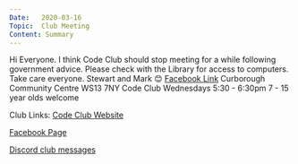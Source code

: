 ```yaml
---
Date:   2020-03-16
Topic:  Club Meeting
Content: Summary
---
```

Hi Everyone. I think Code Club should stop meeting for a while following government advice. Please check with the Library for access to computers. Take care everyone. Stewart and Mark 😊
[Facebook Link](https://www.facebook.com/1481985248595237/posts/2630842913709459/)
Curborough Community Centre
WS13 7NY
Code Club
Wednesdays 5:30 - 6:30pm
7 - 15 year olds welcome

Club Links:
[Code Club Website](https://lichfield-code-club.github.io/)

[Facebook Page](https://www.facebook.com/LichfieldCoders)

[Discord club messages](https://discord.gg/szz6xGK)
